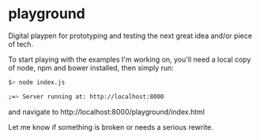 playground
==========

Digital playpen for prototyping and testing the next great idea and/or piece of tech.

To start playing with the examples I'm working on, you'll need a local copy of node, npm and bower installed, then simply run:

```bash
$> node index.js

;=> Server running at: http://localhost:8000
```

and navigate to http://localhost:8000/playground/index.html

Let me know if something is broken or needs a serious rewrite.
